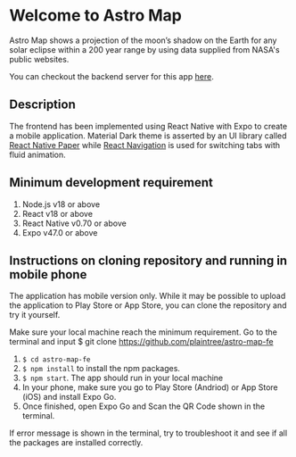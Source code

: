 # Welcome to Astro Map

Astro Map shows a projection of the moon’s shadow on the Earth for any solar eclipse within a 200 year range by using data supplied from NASA's public websites.

You can checkout the backend server for this app [here](https://github.com/AliCW/Astro-map-BE/tree/main).

## Description

The frontend has been implemented using React Native with Expo to create a mobile application. Material Dark theme is asserted by an UI library called [React Native Paper](https://callstack.github.io/react-native-paper/index.html) while [React Navigation](https://reactnavigation.org/) is used for switching tabs with fluid animation.

## Minimum development requirement

1. Node.js v18 or above
2. React v18 or above
3. React Native v0.70 or above
4. Expo v47.0 or above

## Instructions on cloning repository and running in mobile phone

The application has mobile version only. While it may be possible to upload the application to Play Store or App Store, you can clone the repository and try it yourself.

Make sure your local machine reach the minimum requirement.
Go to the terminal and input $ git clone https://github.com/plaintree/astro-map-fe

1. `$ cd astro-map-fe`
2. `$ npm install` to install the npm packages.
3. `$ npm start`. The app should run in your local machine
4. In your phone, make sure you go to Play Store (Andriod) or App Store (iOS) and install Expo Go.
5. Once finished, open Expo Go and Scan the QR Code shown in the terminal.

If error message is shown in the terminal, try to troubleshoot it and see if all the packages are installed correctly.
